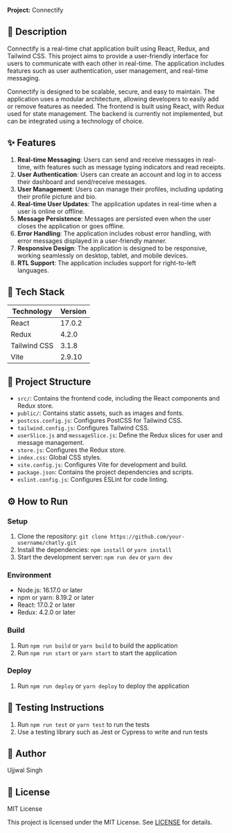 **Project:** Connectify

📖 **Description**
---------------

Connectify is a real-time chat application built using React, Redux, and Tailwind CSS. This project aims to provide a user-friendly interface for users to communicate with each other in real-time. The application includes features such as user authentication, user management, and real-time messaging.

Connectify is designed to be scalable, secure, and easy to maintain. The application uses a modular architecture, allowing developers to easily add or remove features as needed. The frontend is built using React, with Redux used for state management. The backend is currently not implemented, but can be integrated using a technology of choice.

✨ **Features**
-------------

1. **Real-time Messaging**: Users can send and receive messages in real-time, with features such as message typing indicators and read receipts.
2. **User Authentication**: Users can create an account and log in to access their dashboard and send/receive messages.
3. **User Management**: Users can manage their profiles, including updating their profile picture and bio.
4. **Real-time User Updates**: The application updates in real-time when a user is online or offline.
5. **Message Persistence**: Messages are persisted even when the user closes the application or goes offline.
6. **Error Handling**: The application includes robust error handling, with error messages displayed in a user-friendly manner.
7. **Responsive Design**: The application is designed to be responsive, working seamlessly on desktop, tablet, and mobile devices.
8. **RTL Support**: The application includes support for right-to-left languages.

🧰 **Tech Stack**
----------------

| **Technology** | **Version** |
| --- | --- |
| React | 17.0.2 |
| Redux | 4.2.0 |
| Tailwind CSS | 3.1.8 |
| Vite | 2.9.10 |

📁 **Project Structure**
----------------------

* `src/`: Contains the frontend code, including the React components and Redux store.
* `public/`: Contains static assets, such as images and fonts.
* `postcss.config.js`: Configures PostCSS for Tailwind CSS.
* `tailwind.config.js`: Configures Tailwind CSS.
* `userSlice.js` and `messageSlice.js`: Define the Redux slices for user and message management.
* `store.js`: Configures the Redux store.
* `index.css`: Global CSS styles.
* `vite.config.js`: Configures Vite for development and build.
* `package.json`: Contains the project dependencies and scripts.
* `eslint.config.js`: Configures ESLint for code linting.

⚙️ **How to Run**
---------------

### Setup

1. Clone the repository: `git clone https://github.com/your-username/chatly.git`
2. Install the dependencies: `npm install` or `yarn install`
3. Start the development server: `npm run dev` or `yarn dev`

### Environment

* Node.js: 16.17.0 or later
* npm or yarn: 8.19.2 or later
* React: 17.0.2 or later
* Redux: 4.2.0 or later

### Build

1. Run `npm run build` or `yarn build` to build the application
2. Run `npm run start` or `yarn start` to start the application

### Deploy

1. Run `npm run deploy` or `yarn deploy` to deploy the application

🧪 **Testing Instructions**
-------------------------

1. Run `npm run test` or `yarn test` to run the tests
2. Use a testing library such as Jest or Cypress to write and run tests


👤 **Author**
------------

Ujjwal Singh

📝 **License**
---------

MIT License

This project is licensed under the MIT License. See [LICENSE](LICENSE) for details.
